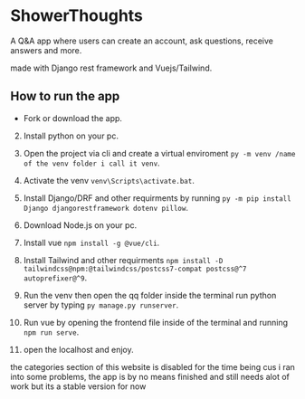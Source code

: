 # ShowerThoughts
A Q&amp;A app where users can create an account, ask questions, receive answers and more.

made with Django rest framework and Vuejs/Tailwind.

## How to run the app
- Fork or download the app.

2. Install python on your pc.

3. Open the project via cli and create a virtual enviroment `py -m venv /name of the venv folder i call it venv`.

4. Activate the venv `venv\Scripts\activate.bat`.

5. Install Django/DRF and other requirments by running `py -m pip install Django djangorestframework dotenv pillow`.

6. Download Node.js on your pc.

7. Install vue `npm install -g @vue/cli`.

8. Install Tailwind and other requirments `npm install -D tailwindcss@npm:@tailwindcss/postcss7-compat postcss@^7 autoprefixer@^9`.

9. Run the venv then open the qq folder inside the terminal run python server by typing `py manage.py runserver`.

10. Run vue by opening the frontend file inside of the terminal and running `npm run serve`.

11. open the localhost and enjoy.


the categories section of this website is disabled for the time being cus i ran into some problems, 
the app is by no means finished and still needs alot of work but its a stable version for now 
